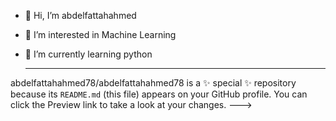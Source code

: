 - 👋 Hi, I’m abdelfattahahmed
- 👀 I’m interested in Machine Learning
- 🌱 I’m currently learning python

  ----------------------------------------
abdelfattahahmed78/abdelfattahahmed78 is a ✨ special ✨ repository because its `README.md` (this file) appears on your GitHub profile.
You can click the Preview link to take a look at your changes.
--->
